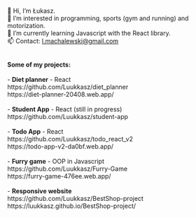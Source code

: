 👋 Hi, I’m Łukasz. <br>
👀 I’m interested in programming, sports (gym and running) and motorization. <br>
🌱 I’m currently learning Javascript with the React library. <br>
📫 Contact: l.machalewski@gmail.com

<br>
<b>Some of my projects: </b> <br> <br>
- <b>Diet planner</b> - React  <br>
https://github.com/Luukkasz/diet_planner <br>
https://diet-planner-20408.web.app/
<br> <br>
- <b>Student App</b> - React (still in progress)  <br>
https://github.com/Luukkasz/student-app 
<br> <br>
- <b>Todo App</b> - React <br>
https://github.com/Luukkasz/todo_react_v2 <br>
https://todo-app-v2-da0bf.web.app/
<br> <br>
- <b>Furry game</b> - OOP in Javascript  <br>
https://github.com/Luukkasz/Furry-Game <br>
https://furry-game-476ee.web.app/
<br> <br>
- <b>Responsive website</b>  <br>
https://github.com/Luukkasz/BestShop-project <br>
https://luukkasz.github.io/BestShop-project/
